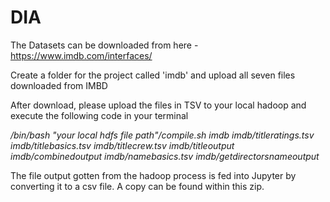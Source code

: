 # DIA

The Datasets can be downloaded from here - https://www.imdb.com/interfaces/

Create a folder for the project called 'imdb' and upload all seven files downloaded from IMBD

After download, please upload the files in TSV to your local hadoop and execute the following code in your terminal

*/bin/bash "your local hdfs file path"/compile.sh imdb imdb/titleratings.tsv imdb/titlebasics.tsv imdb/titlecrew.tsv imdb/titleoutput imdb/combinedoutput imdb/namebasics.tsv imdb/getdirectorsnameoutput*

The file output gotten from the hadoop process is fed into Jupyter by converting it to a csv file. A copy can be found within this zip. 
